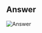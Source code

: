 ## Answer

![Answer](https://github.com/chboeh/MsftEntropy/blob/master/Training/Pictures/KQLRefresher_6.png)
